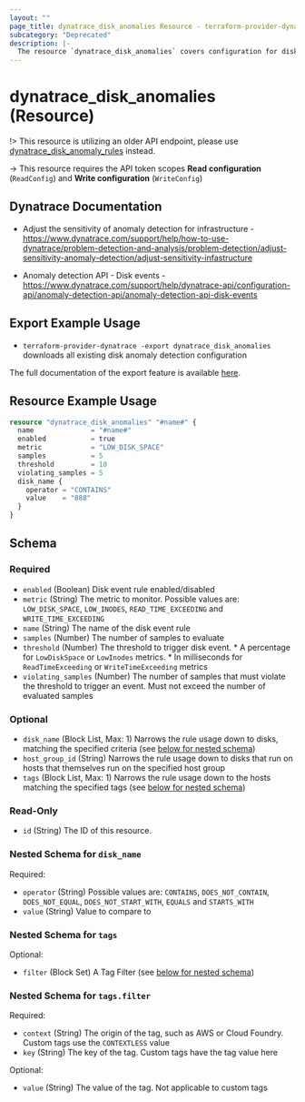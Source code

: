 ```yaml
---
layout: ""
page_title: dynatrace_disk_anomalies Resource - terraform-provider-dynatrace"
subcategory: "Deprecated"
description: |-
  The resource `dynatrace_disk_anomalies` covers configuration for disk anomaly detection
---
```


# dynatrace_disk_anomalies (Resource)

!> This resource is utilizing an older API endpoint, please use [dynatrace_disk_anomaly_rules](https://registry.terraform.io/providers/dynatrace-oss/dynatrace/latest/docs/resources/disk_anomaly_rules) instead.

-> This resource requires the API token scopes **Read configuration** (`ReadConfig`) and **Write configuration** (`WriteConfig`)

## Dynatrace Documentation

- Adjust the sensitivity of anomaly detection for infrastructure - https://www.dynatrace.com/support/help/how-to-use-dynatrace/problem-detection-and-analysis/problem-detection/adjust-sensitivity-anomaly-detection/adjust-sensitivity-infastructure

- Anomaly detection API - Disk events - https://www.dynatrace.com/support/help/dynatrace-api/configuration-api/anomaly-detection-api/anomaly-detection-api-disk-events

## Export Example Usage

- `terraform-provider-dynatrace -export dynatrace_disk_anomalies` downloads all existing disk anomaly detection configuration

The full documentation of the export feature is available [here](https://dt-url.net/h203qmc).

## Resource Example Usage

```terraform
resource "dynatrace_disk_anomalies" "#name#" {
  name              = "#name#"
  enabled           = true
  metric            = "LOW_DISK_SPACE"
  samples           = 5
  threshold         = 10
  violating_samples = 5
  disk_name {
    operator = "CONTAINS"
    value    = "888"
  }
}
```

<!-- schema generated by tfplugindocs -->
## Schema

### Required

- `enabled` (Boolean) Disk event rule enabled/disabled
- `metric` (String) The metric to monitor. Possible values are: `LOW_DISK_SPACE`, `LOW_INODES`, `READ_TIME_EXCEEDING` and `WRITE_TIME_EXCEEDING`
- `name` (String) The name of the disk event rule
- `samples` (Number) The number of samples to evaluate
- `threshold` (Number) The threshold to trigger disk event.   * A percentage for `LowDiskSpace` or `LowInodes` metrics.   * In milliseconds for `ReadTimeExceeding` or `WriteTimeExceeding` metrics
- `violating_samples` (Number) The number of samples that must violate the threshold to trigger an event. Must not exceed the number of evaluated samples

### Optional

- `disk_name` (Block List, Max: 1) Narrows the rule usage down to disks, matching the specified criteria (see [below for nested schema](#nestedblock--disk_name))
- `host_group_id` (String) Narrows the rule usage down to disks that run on hosts that themselves run on the specified host group
- `tags` (Block List, Max: 1) Narrows the rule usage down to the hosts matching the specified tags (see [below for nested schema](#nestedblock--tags))

### Read-Only

- `id` (String) The ID of this resource.

<a id="nestedblock--disk_name"></a>
### Nested Schema for `disk_name`

Required:

- `operator` (String) Possible values are: `CONTAINS`, `DOES_NOT_CONTAIN`, `DOES_NOT_EQUAL`, `DOES_NOT_START_WITH`, `EQUALS` and `STARTS_WITH`
- `value` (String) Value to compare to


<a id="nestedblock--tags"></a>
### Nested Schema for `tags`

Optional:

- `filter` (Block Set) A Tag Filter (see [below for nested schema](#nestedblock--tags--filter))

<a id="nestedblock--tags--filter"></a>
### Nested Schema for `tags.filter`

Required:

- `context` (String) The origin of the tag, such as AWS or Cloud Foundry. Custom tags use the `CONTEXTLESS` value
- `key` (String) The key of the tag. Custom tags have the tag value here

Optional:

- `value` (String) The value of the tag. Not applicable to custom tags
 